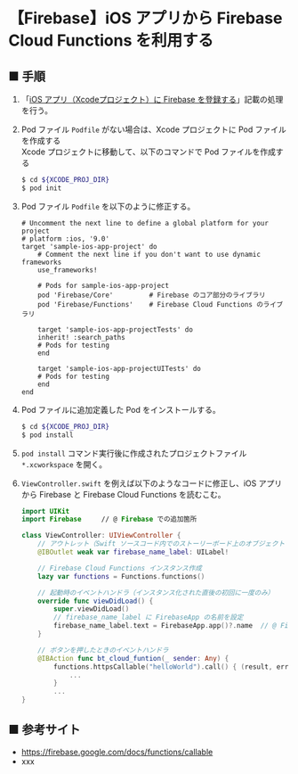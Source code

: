 # 【Firebase】iOS アプリから Firebase Cloud Functions を利用する

## ■ 手順

1. 「[iOS アプリ（Xcodeプロジェクト）に Firebase を登録する](https://github.com/Yagami360/MachineLearning_Tips/tree/master/ios_app/2)」記載の処理を行う。
1. Pod ファイル `Podfile` がない場合は、Xcode プロジェクトに Pod ファイルを作成する<br>
    Xcode プロジェクトに移動して、以下のコマンドで Pod ファイルを作成する
    ```sh
    $ cd ${XCODE_PROJ_DIR}
    $ pod init
    ```
1. Pod ファイル `Podfile` を以下のように修正する。<br>
    ```pod
    # Uncomment the next line to define a global platform for your project
    # platform :ios, '9.0'
    target 'sample-ios-app-project' do
        # Comment the next line if you don't want to use dynamic frameworks
        use_frameworks!

        # Pods for sample-ios-app-project
        pod 'Firebase/Core'         # Firebase のコア部分のライブラリ
        pod 'Firebase/Functions'    # Firebase Cloud Functions のライブラリ

        target 'sample-ios-app-projectTests' do
        inherit! :search_paths
        # Pods for testing
        end

        target 'sample-ios-app-projectUITests' do
        # Pods for testing
        end
    end
    ```
1. Pod ファイルに追加定義した Pod をインストールする。<br>
    ```sh
    $ cd ${XCODE_PROJ_DIR}
    $ pod install
    ```
1. `pod install` コマンド実行後に作成されたプロジェクトファイル `*.xcworkspace` を開く。

1. `ViewController.swift` を例えば以下のようなコードに修正し、iOS アプリから Firebase と Firebase Cloud Functions を読むこむ。<br>
    ```swift
    import UIKit
    import Firebase     // @ Firebase での追加箇所

    class ViewController: UIViewController {
        // アウトレット（Swift ソースコード内でのストーリーボード上のオブジェクト（ボタンなど）への参照）
        @IBOutlet weak var firebase_name_label: UILabel!

        // Firebase Cloud Functions インスタンス作成
        lazy var functions = Functions.functions()

        // 起動時のイベントハンドラ（インスタンス化された直後の初回に一度のみ）
        override func viewDidLoad() {
            super.viewDidLoad()
            // firebase_name_label に FirebaseApp の名前を設定
            firebase_name_label.text = FirebaseApp.app()?.name  // @ Firebase での追加箇所
        }

        // ボタンを押したときのイベントハンドラ
        @IBAction func bt_cloud_funtion(_ sender: Any) {
            functions.httpsCallable("helloWorld").call() { (result, error) in
                ...
            }
            ...
    }
    ```


## ■ 参考サイト
- https://firebase.google.com/docs/functions/callable
- xxx